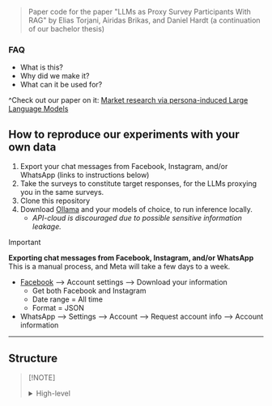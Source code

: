 > Paper code for the paper "LLMs as Proxy Survey Participants With RAG" by Elias Torjani, Airidas Brikas, and Daniel Hardt (a continuation of our bachelor thesis)

### FAQ
- What is this? 
- Why did we make it? 
- What can it be used for?

^Check out our paper on it: [Market research via persona-induced Large Language Models](https://url.com)


## How to reproduce our experiments with your own data
1. Export your chat messages from Facebook, Instagram, and/or WhatsApp (links to instructions below)
2. Take the surveys to constitute target responses, for the LLMs proxying you in the same surveys.
3. Clone this repository
4. Download [Ollama](https://ollama.com/) and your models of choice, to run inference locally. 
   - *API-cloud is discouraged due to possible sensitive information leakage.*


> [!IMPORTANT]
> **Exporting chat messages from Facebook, Instagram, and/or WhatsApp**
> This is a manual process, and Meta will take a few days to a week.
> - [Facebook](https://accountscenter.facebook.com/info_and_permissions/dyi) --> Account settings --> Download your information
>   - Get both Facebook and Instagram
>   - Date range = All time
>   - Format = JSON
> - WhatsApp --> Settings --> Account --> Request account info --> Account information


------------------------------------
## Structure

>[!NOTE] <details> <summary>High-level</summary>
>```
>└── Data Analysis Pipeline
>    ├── 1. Initial Setup
>    │   ├── Load simulation files
>    │   ├── Configure directories
>    │   └── Import dependencies
>    │
>    ├── 2. Data Processing
>    │   ├── Extract run numbers
>    │   ├── Infer survey types
>    │   ├── Map simulations to base cases
>    │   └── Clean invalid values
>    │
>    ├── 3. Analysis
>    │   ├── Single simulation evaluation
>    │   ├── Multi-simulation aggregation
>    │   └── Base simulation comparison
>    │
>    └── 4. Visualization
>        ├── Model comparison plots
>        ├── Hyperparameter analysis
>        └── Correlation studies
>
>```
>
><details>
><summary>Lower-level with key functions</summary>
>
>```
>└── Data Analysis Pipeline
>   ├── 1. Setup & Configuration
>   │   ├── Import Dependencies
>   │   ├── Constants Definition
>   │   └── Directory Configuration
>   │
>   ├── 2. Data Loading & Validation
>   │   ├── Simulation File Indexing
>   │   ├── Column Validation
>   │   └── Data Type Verification
>   │
>   ├── 3. Data Preprocessing
>   │   ├── Answer Cleaning
>   │   │   ├── Text Normalization
>   │   │   ├── Pattern Matching
>   │   │   └── Invalid Answer Detection
>   │   │
>   │   ├── Data Mapping
>   │   │   ├── Base Simulation Mapping
>   │   │   ├── Subject Inference
>   │   │   └── Answer Remapping
>   │   │
>   │   └── Data Enrichment
>   │       ├── Survey Type Detection
>   │       └── Answer Integration
>   │
>   ├── 4. Analysis
>   │   ├── Correlation Analysis
>   │   ├── Error Calculation
>   │   └── Statistical Measures
>   │
>   └── 5. Visualization & Reporting
>       ├── Performance Metrics
>       ├── Comparison Plots
>       └── Summary Statistics
>```
></details>
